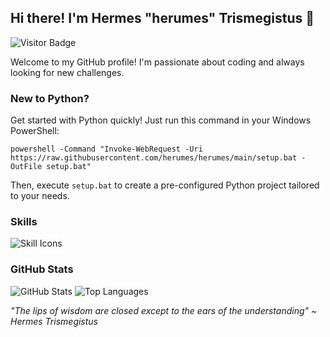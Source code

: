 ## Hi there! I'm Hermes "herumes" Trismegistus 👋

![Visitor Badge](https://komarev.com/ghpvc/?username=herumes&color=blueviolet&label=You+are+visitor+%23&style=for-the-badge)

Welcome to my GitHub profile! I'm passionate about coding and always looking for new challenges. 

### New to Python?

Get started with Python quickly! Just run this command in your Windows PowerShell:
```shell
powershell -Command "Invoke-WebRequest -Uri https://raw.githubusercontent.com/herumes/herumes/main/setup.bat -OutFile setup.bat"
```
Then, execute `setup.bat` to create a pre-configured Python project tailored to your needs.

### Skills

![Skill Icons](https://skillicons.dev/icons?i=py,js,git,github,gradle,java,ai,idea,jenkins,html,css,md,maven,prisma,stackoverflow,vscode,regex,bots,aws,mongodb,gcp)

### GitHub Stats

![GitHub Stats](https://github-readme-stats.vercel.app/api?username=herumes&show_icons=true&title_color=blueviolet&bg_color=00000000&icon_color=blueviolet&hide_border=true&text_color=AFE1AF&card_width=350)
![Top Languages](https://github-readme-stats.vercel.app/api/top-langs/?username=herumes&layout=compact&title_color=blueviolet&bg_color=00000000&icon_color=blueviolet&hide_border=true&text_color=AFE1AF&card_width=350)

*"The lips of wisdom are closed except to the ears of the understanding" ~ Hermes Trismegistus*

